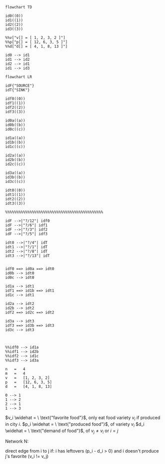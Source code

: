 

```mermaid
flowchart TD

id0((0))
id1((1))
id2((2))
id3((3))

%%v["v[] = [ 1, 2, 3, 2 ]"]
%%p["p[] = [ 12, 6, 3, 5 ]"]
%%d["d[] = [ 4, 1, 8, 13 ]"]

id0 --> id1
id1 --> id2
id2 --> id1
id1 --> id3

```

```mermaid
flowchart LR

idF{"SOURCE"}
idT{"SINK"}

idf0((0))
idf1((1))
idf2((2))
idf3((3))

id0a((a))
id0b((b))
id0c((c))

id1a((a))
id1b((b))
id1c((c))

id2a((a))
id2b((b))
id2c((c))

id3a((a))
id3b((b))
id3c((c))

idt0((0))
idt1((1))
idt2((2))
idt3((3))

%%%%%%%%%%%%%%%%%%%%%%%%%%%%%%%%%%%%%%%%%%%%

idF -->|"?/12"| idf0 
idF -->|"?/6"| idf1
idF -->|"?/3"| idf2
idF -->|"?/5"| idf3

idt0 -->|"?/4"| idT 
idt1 -->|"?/1"| idT
idt2 -->|"?/8"| idT
idt3 -->|"?/13"| idT


idf0 ==> id0a ==> idt0
id0b --> idt0
id0c --> idt0

id1a --> idt1
idf1 ==> id1b ==> idt1
id1c --> idt1

id2a --> idt2
id2b --> idt2
idf2 ==> id2c ==> idt2

id3a --> idt3
idf3 ==> id3b ==> idt3
id3c --> idt3



%%idf0 --> id1a
%%idf1 --> id2b
%%idf2 --> id1c
%%idf3 --> id3a
```



```
n	=	4
m	=	4
v	= 	[1, 2, 3, 2]	
p	=	[12, 6, 3, 5]
d	=	[4, 1, 8, 13]

0 --> 1
1 --> 2
2 --> 1
1 --> 3
```


$v_i \widehat = \ \text{"favorite food"}$, only eat food variety $v_i$ if produced in city $i$.
$p_i \widehat = \ \text{"produced food"}$, of variety $v_i$
$d_i \widehat = \ \text{"demand of food"}$, of $v_j\ne v_i$ or $i=j$



Network N:

direct edge from i to j if:
	i has leftovers (p_i - d_i > 0) and
	i doesn't produce j's favorite (v_i != v_j)